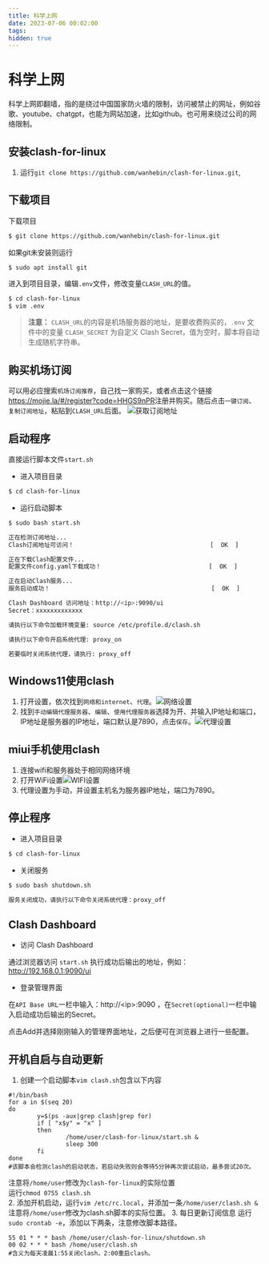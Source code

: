 ```yaml
---
title: 科学上网
date: 2023-07-06 00:02:00
tags:
hidden: true
---
```

# 科学上网
科学上网即翻墙，指的是绕过中国国家防火墙的限制，访问被禁止的网址，例如谷歌、youtube、chatgpt，也能为网站加速，比如github。也可用来绕过公司的网络限制。
<!-- more -->
## 安装clash-for-linux
1. 运行`git clone https://github.com/wanhebin/clash-for-linux.git`,
## 下载项目

下载项目

```bash
$ git clone https://github.com/wanhebin/clash-for-linux.git
```
如果git未安装则运行
```
$ sudo apt install git
```

进入到项目目录，编辑`.env`文件，修改变量`CLASH_URL`的值。

```bash
$ cd clash-for-linux
$ vim .env
```

> **注意：** `CLASH_URL`的内容是机场服务器的地址，是要收费购买的，`.env` 文件中的变量 `CLASH_SECRET` 为自定义 Clash Secret，值为空时，脚本将自动生成随机字符串。

## 购买机场订阅
可以用必应搜索`机场订阅推荐`，自己找一家购买，或者点击这个链接<https://mojie.la/#/register?code=HHGS9nPR>注册并购买。随后点击`一键订阅`、`复制订阅地址`，粘贴到`CLASH_URL`后面。
![获取订阅地址](/images/8.png)

## 启动程序

直接运行脚本文件`start.sh`

- 进入项目目录

```bash
$ cd clash-for-linux
```

- 运行启动脚本

```bash
$ sudo bash start.sh

正在检测订阅地址...
Clash订阅地址可访问！                                      [  OK  ]

正在下载Clash配置文件...
配置文件config.yaml下载成功！                              [  OK  ]

正在启动Clash服务...
服务启动成功！                                             [  OK  ]

Clash Dashboard 访问地址：http://<ip>:9090/ui
Secret：xxxxxxxxxxxxx

请执行以下命令加载环境变量: source /etc/profile.d/clash.sh

请执行以下命令开启系统代理: proxy_on

若要临时关闭系统代理，请执行: proxy_off

```
## Windows11使用clash
1. 打开设置，依次找到`网络和internet`、`代理`。![网络设置](/images/9.png)
2. 找到`手动编辑代理服务器`、`编辑`、`使用代理服务器`选择为开、并输入IP地址和端口，IP地址是服务器的IP地址，端口默认是7890，点击`保存`。![代理设置](/images/10.png)

## miui手机使用clash
1. 连接wifi和服务器处于相同网络环境
2. 打开WiFi设置![WIFI设置](/images/11.jpg)
3. 代理设置为手动，并设置主机名为服务器IP地址，端口为7890。

## 停止程序

- 进入项目目录

```bash
$ cd clash-for-linux
```

- 关闭服务

```bash
$ sudo bash shutdown.sh

服务关闭成功，请执行以下命令关闭系统代理：proxy_off

```


## Clash Dashboard

- 访问 Clash Dashboard

通过浏览器访问 `start.sh` 执行成功后输出的地址，例如：http://192.168.0.1:9090/ui

- 登录管理界面

在`API Base URL`一栏中输入：http://\<ip\>:9090 ，在`Secret(optional)`一栏中输入启动成功后输出的Secret。

点击Add并选择刚刚输入的管理界面地址，之后便可在浏览器上进行一些配置。

## 开机自启与自动更新
1. 创建一个启动脚本`vim clash.sh`包含以下内容
```
#!/bin/bash
for a in $(seq 20)
do
        y=$(ps -aux|grep clash|grep for)
        if [ "x$y" = "x" ]
        then
                /home/user/clash-for-linux/start.sh &
                sleep 300
        fi
done
#该脚本会检测clash的启动状态，若启动失败则会等待5分钟再次尝试启动，最多尝试20次。
```
注意将`/home/user`修改为`clash-for-linux`的实际位置  
运行`chmod 0755 clash.sh`  
2. 添加开机启动，运行`vim /etc/rc.local`，并添加一条`/home/user/clash.sh &`注意将`/home/user`修改为clash.sh脚本的实际位置。
3. 每日更新订阅信息
运行`sudo crontab -e`，添加以下两条，注意修改脚本路径。
```
55 01 * * * bash /home/user/clash-for-linux/shutdown.sh
00 02 * * * bash /home/user/clash.sh
#含义为每天凌晨1:55关闭clash，2:00重启clash。
```
